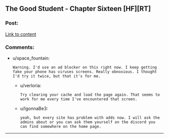 ## The Good Student - Chapter Sixteen [HF][RT]

### Post:

[Link to content](https://royalroadl.com/fiction/chapter/137462)

### Comments:

- u/space_fountain:
  ```
  Warning. I'd use an ad blocker on this right now. I keep getting fake your phone has viruses screens. Really obnoxious. I thought I'd try it twice, but that it's for me.
  ```

  - u/verloria:
    ```
    Try clearing your cache and load the page again. That seems to work for me every time I've encountered that screen.
    ```

  - u/IgonnaBe3:
    ```
    yeah, but every site has problem with adds now. I will ask the admins about or you can ask them yourself on the discord you can find somewhere on the home page.
    ```

---


